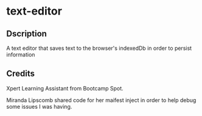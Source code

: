 # text-editor

## Dscription

A text editor that saves text to the browser's indexedDb in order to persist information

## Credits

Xpert Learning Assistant from Bootcamp Spot.

Miranda Lipscomb shared code for her maifest inject in order to help debug some issues I was having.
